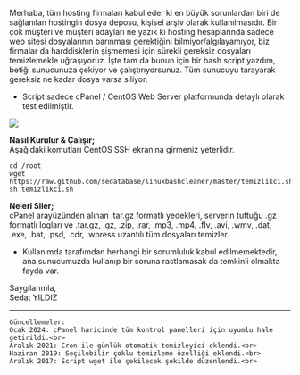 Merhaba, tüm hosting firmaları kabul eder ki en büyük sorunlardan biri de sağlanılan hostingin dosya deposu, kişisel arşiv olarak kullanılmasıdır.
Bir çok müşteri ve müşteri adayları ne yazık ki hosting hesaplarında sadece web sitesi dosyalarının barınması gerektiğini bilmiyor/algılayamıyor, biz firmalar da harddisklerin şişmemesi için sürekli gereksiz dosyaları temizlemekle uğraşıyoruz.
İşte tam da bunun için bir bash script yazdım, betiği sunucunuza çekiyor ve çalıştırıyorsunuz. Tüm sunucuyu tarayarak gereksiz ne kadar dosya varsa siliyor.

- Script sadece cPanel / CentOS Web Server platformunda detaylı olarak test edilmiştir. 

<img src="https://i.ibb.co/y8TFkXs/temizlikci.png">

<b>Nasıl Kurulur & Çalışır;</b><br>
Aşağıdaki komutları CentOS SSH ekranına girmeniz yeterlidir.

```
cd /root
wget https://raw.github.com/sedatabase/linuxbashcleaner/master/temizlikci.sh
sh temizlikci.sh
```

<b>Neleri Siler;</b><br>
cPanel arayüzünden alınan .tar.gz formatlı yedekleri, serverın tuttuğu .gz formatlı logları ve .tar.gz, .gz, .zip, .rar, .mp3, .mp4, .flv, .avi, .wmv, .dat, .exe, .bat, .psd, .cdr, .wpress uzantılı tüm dosyaları temizler.

- Kullanımda tarafımdan herhangi bir sorumluluk kabul edilmemektedir, ana sunucumuzda kullanıp bir soruna rastlamasak da temkinli olmakta fayda var.

Saygılarımla,<br>
Sedat YILDIZ

<hr>

```
Güncellemeler:
Ocak 2024: cPanel haricinde tüm kontrol panelleri için uyumlu hale getirildi.<br>
Aralık 2021: Cron ile günlük otomatik temizleyici eklendi.<br>
Haziran 2019: Seçilebilir çoklu temizleme özelliği eklendi.<br>
Aralık 2017: Script wget ile çekilecek şekilde düzenlendi.<br>
```
